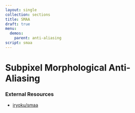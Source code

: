 ```yaml
---
layout: single
collection: sections
title: SMAA
draft: true
menu:
  demos:
    parent: anti-aliasing
script: smaa
---
```


# Subpixel Morphological Anti-Aliasing

### External Resources

* [iryoku/smaa](https://github.com/iryoku/smaa)

